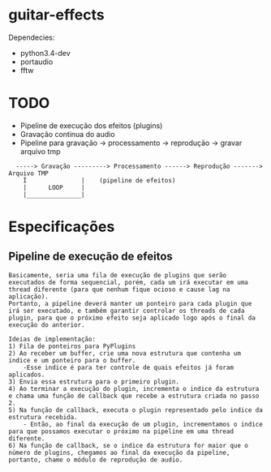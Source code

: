# guitar-effects

Dependecies:
* python3.4-dev
* portaudio
* fftw

# TODO

* Pipeline de execução dos efeitos (plugins)
* Gravação continua do audio
* Pipeline para gravação -> processamento -> reprodução -> gravar arquivo tmp

```
  -----> Gravação ---------> Processamento ------> Reprodução -------> Arquivo TMP
    Î               |    (pipeline de efeitos)
    |      LOOP     |
    |_______________|
```

# Especificações

## Pipeline de execução de efeitos
```
Basicamente, seria uma fila de execução de plugins que serão executados de forma sequencial, porém, cada um irá executar em uma thread diferente (para que nenhum fique ocioso e cause lag na aplicação).
Portanto, a pipeline deverá manter um ponteiro para cada plugin que irá ser executado, e também garantir controlar os threads de cada plugin, para que o próximo efeito seja aplicado logo após o final da execução do anterior.

Ideias de implementação:
1) Fila de ponteiros para PyPlugins
2) Ao receber um buffer, crie uma nova estrutura que contenha um indice e um ponteiro para o buffer.
    -Esse indice é para ter controle de quais efeitos já foram aplicados.
3) Envia essa estrutura para o primeiro plugin.
4) Ao terminar a execução do plugin, incrementa o indice da estrutura e chama uma função de callback que recebe a estrutura criada no passo 2.
5) Na função de callback, executa o plugin representado pelo indice da estrutura recebida.
    - Então, ao final da execução de um plugin, incrementamos o indice para que possamos executar o próximo na pipeline em uma thread diferente.
6) Na função de callback, se o indice da estrutura for maior que o número de plugins, chegamos ao final da execução da pipeline, portanto, chame o módulo de reprodução de audio.
```
